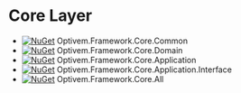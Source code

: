 # Core Layer

* [![NuGet](https://img.shields.io/nuget/v/Optivem.Framework.Core.Common.svg)​](https://www.nuget.org/packages/Optivem.Framework.Core.Common) Optivem.Framework.Core.Common
* ​[​![NuGet](https://img.shields.io/nuget/v/Optivem.Framework.Core.Domain.svg)​](https://www.nuget.org/packages/Optivem.Framework.Core.Domain) Optivem.Framework.Core.Domain
* ​[​![NuGet](https://img.shields.io/nuget/v/Optivem.Framework.Core.Application.svg)​](https://www.nuget.org/packages/Optivem.Framework.Core.Application) Optivem.Framework.Core.Application
* ​[​![NuGet](https://img.shields.io/nuget/v/Optivem.Framework.Core.Application.Interface.svg)​](https://www.nuget.org/packages/Optivem.Framework.Core.Application.Interface) Optivem.Framework.Core.Application.Interface
* ​[​![NuGet](https://img.shields.io/nuget/v/Optivem.Framework.Core.All.svg)​](https://www.nuget.org/packages/Optivem.Framework.Core.All) Optivem.Framework.Core.All

